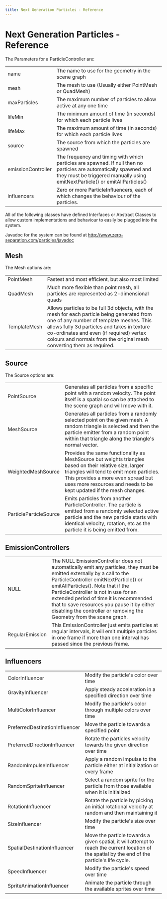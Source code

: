 ```yaml
---
title: Next Generation Particles - Reference
---
```

<h1 class="sectionedit1" id="next_generation_particles_-_reference">Next Generation Particles - Reference</h1>
<div class="level1">

<p>
The Parameters for a ParticleController are:
</p>
<div class="table sectionedit2"><table class="inline">
	<tr class="row0">
		<td class="col0"> name </td><td class="col1"> The name to use for the geometry in the scene graph </td>
	</tr>
	<tr class="row1">
		<td class="col0"> mesh </td><td class="col1"> The mesh to use (Usually either PointMesh or QuadMesh) </td>
	</tr>
	<tr class="row2">
		<td class="col0"> maxParticles </td><td class="col1"> The maximum number of particles to allow active at any one time </td>
	</tr>
	<tr class="row3">
		<td class="col0"> lifeMin </td><td class="col1"> The minimum amount of time (in seconds) for which each particle lives </td>
	</tr>
	<tr class="row4">
		<td class="col0"> lifeMax </td><td class="col1"> The maximum amount of time (in seconds) for which each particle lives </td>
	</tr>
	<tr class="row5">
		<td class="col0"> source </td><td class="col1"> The source from which the particles are spawned </td>
	</tr>
	<tr class="row6">
		<td class="col0"> emissionController </td><td class="col1"> The frequency and timing with which particles are spawned. If null then no particles are automatically spawned and they must be triggered manually using emitNextParticle() or emitAllParticles() </td>
	</tr>
	<tr class="row7">
		<td class="col0"> influencers </td><td class="col1"> Zero or more ParticleInfluencers, each of which changes the behaviour of the particles. </td>
	</tr>
</table></div>
<!-- EDIT2 TABLE [99-864] -->
<p>
All of the following classes have defined Interfaces or Abstract Classes to allow custom implementations and behaviour to easily be plugged into the system.
</p>

<p>
Javadoc for the system can be found at <a href="http://www.zero-separation.com/particles/javadoc" class="urlextern" title="http://www.zero-separation.com/particles/javadoc" rel="nofollow">http://www.zero-separation.com/particles/javadoc</a>
</p>

</div>
<!-- EDIT1 SECTION "Next Generation Particles - Reference" [1-1116] -->
<h2 class="sectionedit3" id="mesh">Mesh</h2>
<div class="level2">

<p>
The Mesh options are:
</p>
<div class="table sectionedit4"><table class="inline">
	<tr class="row0">
		<td class="col0"> PointMesh </td><td class="col1"> Fastest and most efficient, but also most limited </td>
	</tr>
	<tr class="row1">
		<td class="col0"> QuadMesh </td><td class="col1"> Much more flexible than point mesh, all particles are represented as 2-dimensional quads </td>
	</tr>
	<tr class="row2">
		<td class="col0"> TemplateMesh </td><td class="col1"> Allows particles to be full 3d objects, with the mesh for each particle being generated from one of any number of template meshes. This allows fully 3d particles and takes in texture co-ordinates and even (if required) vertex colours and normals from the original mesh converting them as required. </td>
	</tr>
</table></div>
<!-- EDIT4 TABLE [1157-1643] -->
</div>
<!-- EDIT3 SECTION "Mesh" [1117-1644] -->
<h2 class="sectionedit5" id="source">Source</h2>
<div class="level2">

<p>
The Source options are:
</p>
<div class="table sectionedit6"><table class="inline">
	<tr class="row0">
		<td class="col0"> PointSource </td><td class="col1"> Generates all particles from a specific point with a random velocity. The point itself is a spatial so can be attached to the scene graph and will move with it. </td>
	</tr>
	<tr class="row1">
		<td class="col0"> MeshSource </td><td class="col1"> Generates all particles from a randomly selected point on the given mesh. A random triangle is selected and then the particle emitter from a random point within that triangle along the triangle's normal vector. </td>
	</tr>
	<tr class="row2">
		<td class="col0"> WeightedMeshSource </td><td class="col1"> Provides the same functionality as MeshSource but weights triangles based on their relative size, larger triangles will tend to emit more particles. This provides a more even spread but uses more resources and needs to be kept updated if the mesh changes. </td>
	</tr>
	<tr class="row3">
		<td class="col0"> ParticleParticleSource </td><td class="col1"> Emits particles from another ParticleController. The particle is emitted from a randomly selected active particle and the new particle starts with identical velocity, rotation, etc as the particle it is being emitted from. </td>
	</tr>
</table></div>
<!-- EDIT6 TABLE [1689-2628] -->
</div>
<!-- EDIT5 SECTION "Source" [1645-2629] -->
<h2 class="sectionedit7" id="emissioncontrollers">EmissionControllers</h2>
<div class="level2">
<div class="table sectionedit8"><table class="inline">
	<tr class="row0">
		<td class="col0"> NULL </td><td class="col1"> The NULL EmissionController does not automatically emit any particles, they must be emitted externally by a call to the ParticleController emitNextParticle() or emitAllParticles(). Note that if the ParticleController is not in use for an extended period of time it is recommended that to save resources you pause it by either disabling the controller or removing the Geometry from the scene graph. </td>
	</tr>
	<tr class="row1">
		<td class="col0"> RegularEmission </td><td class="col1"> This EmissionController just emits particles at regular intervals, it will emit multiple particles in one frame if more than one interval has passed since the previous frame. </td>
	</tr>
</table></div>
<!-- EDIT8 TABLE [2663-3268] -->
</div>
<!-- EDIT7 SECTION "EmissionControllers" [2630-3269] -->
<h2 class="sectionedit9" id="influencers">Influencers</h2>
<div class="level2">
<div class="table sectionedit10"><table class="inline">
	<tr class="row0">
		<td class="col0"> ColorInfluencer </td><td class="col1"> Modify the particle's color over time </td>
	</tr>
	<tr class="row1">
		<td class="col0"> GravityInfluencer </td><td class="col1"> Apply steady acceleration in a specified direction over time </td>
	</tr>
	<tr class="row2">
		<td class="col0"> MultiColorInfluencer </td><td class="col1"> Modify the particle's color through multiple colors over time </td>
	</tr>
	<tr class="row3">
		<td class="col0"> PreferredDestinationInfluencer </td><td class="col1"> Move the particle towards a specified point </td>
	</tr>
	<tr class="row4">
		<td class="col0"> PreferredDirectionInfluencer </td><td class="col1"> Rotate the particles velocity towards the given direction over time </td>
	</tr>
	<tr class="row5">
		<td class="col0"> RandomImpulseInfluencer </td><td class="col1"> Apply a random impulse to the particle either at initialization or every frame </td>
	</tr>
	<tr class="row6">
		<td class="col0"> RandomSpriteInfluencer </td><td class="col1"> Select a random sprite for the particle from those available when it is initialized </td>
	</tr>
	<tr class="row7">
		<td class="col0"> RotationInfluencer </td><td class="col1"> Rotate the particle by picking an initial rotational velocity at random and then maintaining it </td>
	</tr>
	<tr class="row8">
		<td class="col0"> SizeInfluencer </td><td class="col1"> Modify the particle's size over time </td>
	</tr>
	<tr class="row9">
		<td class="col0"> SpatialDestinationInfluencer </td><td class="col1"> Move the particle towards a given spatial, it will attempt to reach the current location of the spatial by the end of the particle's life cycle. </td>
	</tr>
	<tr class="row10">
		<td class="col0"> SpeedInfluencer </td><td class="col1"> Modify the particle's speed over time </td>
	</tr>
	<tr class="row11">
		<td class="col0"> SpriteAnimationInfluencer </td><td class="col1"> Animate the particle through the available sprites over time </td>
	</tr>
</table></div>
<!-- EDIT10 TABLE [3295-4446] -->
</div>
<!-- EDIT9 SECTION "Influencers" [3270-] -->
